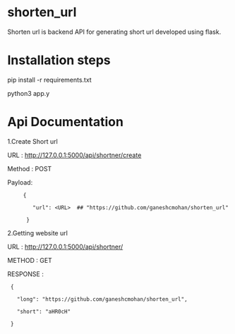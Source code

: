 # shorten_url
Shorten url is backend API for generating short url developed using flask.

# Installation steps
pip install -r requirements.txt

python3 app.y

# Api Documentation

1.Create Short url


URL    : http://127.0.0.1:5000/api/shortner/create

Method : POST

Payload: 
   
         {
           
            "url": <URL>  ## "https://github.com/ganeshcmohan/shorten_url"
            
          }


2.Getting website url

URL    : http://127.0.0.1:5000/api/shortner/<short-key>

METHOD : GET

RESPONSE :


     {
     
       "long": "https://github.com/ganeshcmohan/shorten_url",
     
       "short": "aHR0cH"
     
     }

